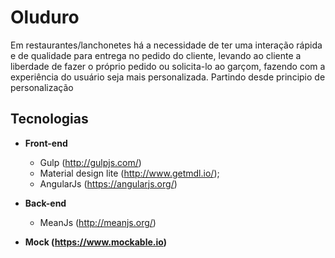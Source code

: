 # Oluduro
Em restaurantes/lanchonetes há a necessidade de ter uma interação rápida e de qualidade para entrega no pedido do cliente, levando ao cliente a liberdade de fazer o próprio pedido ou solicita-lo ao garçom, fazendo com a experiência do usuário seja mais personalizada.
Partindo desde principio de personalização

## Tecnologias

* **Front-end**
  - Gulp (http://gulpjs.com/)
  - Material design lite (http://www.getmdl.io/);
  - AngularJs (https://angularjs.org/)

* **Back-end**
	- MeanJs (http://meanjs.org/)

* **Mock (https://www.mockable.io)**
